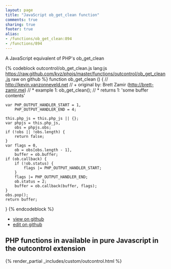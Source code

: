 ```yaml
---
layout: page
title: "JavaScript ob_get_clean function"
comments: true
sharing: true
footer: true
alias:
- /functions/ob_get_clean:894
- /functions/894
---
```

<!-- Generated by Rakefile:build -->
A JavaScript equivalent of PHP's ob_get_clean

{% codeblock outcontrol/ob_get_clean.js lang:js https://raw.github.com/kvz/phpjs/master/functions/outcontrol/ob_get_clean.js raw on github %}
function ob_get_clean () {
    // http://kevin.vanzonneveld.net
    // +   original by: Brett Zamir (http://brett-zamir.me)
    // *     example 1: ob_get_clean();
    // *     returns 1: 'some buffer contents'

    var PHP_OUTPUT_HANDLER_START = 1,
        PHP_OUTPUT_HANDLER_END = 4;

    this.php_js = this.php_js || {};
    var phpjs = this.php_js,
        obs = phpjs.obs;
    if (!obs || !obs.length) {
        return false;
    }
    var flags = 0,
        ob = obs[obs.length - 1],
        buffer = ob.buffer;
    if (ob.callback) {
        if (!ob.status) {
            flags |= PHP_OUTPUT_HANDLER_START;
        }
        flags |= PHP_OUTPUT_HANDLER_END;
        ob.status = 2;
        buffer = ob.callback(buffer, flags);
    }
    obs.pop();
    return buffer;
}
{% endcodeblock %}

 - [view on github](https://github.com/kvz/phpjs/blob/master/functions/outcontrol/ob_get_clean.js)
 - [edit on github](https://github.com/kvz/phpjs/edit/master/functions/outcontrol/ob_get_clean.js)

## PHP functions in available in pure Javascript in the outcontrol extension
{% render_partial _includes/custom/outcontrol.html %}
